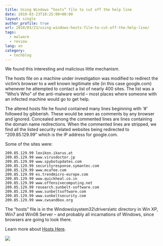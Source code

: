 ```yaml
---
title: Using Windows “hosts” file to cut off the help line
date: 2010-03-23T18:25:00+00:00
layout: single
author_profile: true
url: 2010/03/23/using-windows-hosts-file-to-cut-off-the-help-line/
tags:
  - malware
  - review
lang: en
category: 
  - techblog
---
```

We found this interesting and malicious little mechanism.

The hosts file on a machine under investigation was modified to redirect the victim’s browser to a well known legitimate site (in this case google.com) whenever he attempted to contact a list of nearly 400 sites. The list was a “Who’s Who” of the anti-malware world – most places where someone with an infected machine would go to get help.

The altered hosts file he found contained many lines beginning with ‘#’ followed by gibberish. These would be seen as comments by any browser and ignored. Concealed among the commented lines are lines containing the domain name redirections. When the commented lines are stripped, we find all the listed security related websites being redirected to “209.85.129.99” which is the IP address for google.com.

Some of the sites were:

```
209.85.129.99 lexikon.ikarus.at  
209.85.129.99 www.virusdoctor.jp  
209.85.129.99 www.spybotupdates.com  
209.85.129.99 securityresponse.symantec.com  
209.85.129.99 www.mcafee.com  
209.85.129.99 es.trendmicro-europe.com  
209.85.129.99 www.quickheal.co.in  
209.85.129.99 www.offensivecomputing.net  
209.85.129.99 research.sunbelt-software.com  
209.85.129.99 www.sunbeltsoftware.com  
209.85.129.99 www.sunbeltsecurity.com  
209.85.129.99 www.cwsandbox.org
```

The “hosts” file is in the Windows\system32\drivers\etc directory in Win XP, Win7 and Win08 Server – and probably all incarnations of Windows, since browsers are going to look there.

Learn more about [Hosts Here](http://sites.google.com/site/boelectronic/computer/security/hosts-file).

[![](http://3.bp.blogspot.com/_vaUVXcmC3OI/S6kBWQ6aYqI/AAAAAAAABYw/hDyaLRPYpVM/s400/hosts_20file.png)](http://3.bp.blogspot.com/_vaUVXcmC3OI/S6kBWQ6aYqI/AAAAAAAABYw/hDyaLRPYpVM/s1600-h/hosts_20file.png)